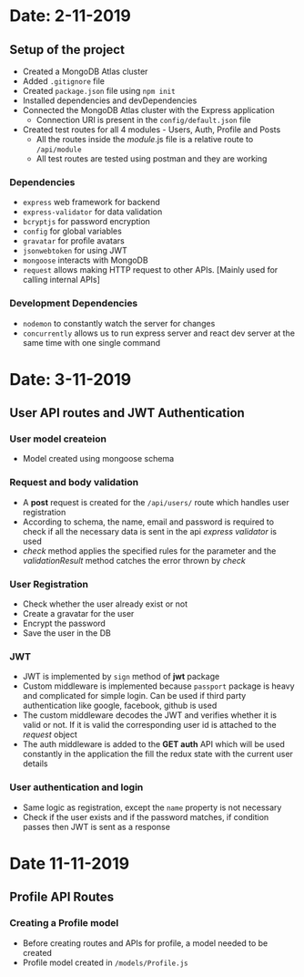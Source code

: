 # Date: 2-11-2019
## Setup of the project
* Created a MongoDB Atlas cluster
* Added `.gitignore` file
* Created `package.json` file using `npm init`
* Installed dependencies and devDependencies
* Connected the MongoDB Atlas cluster with the Express application
    * Connection URI is present in the `config/default.json` file
* Created test routes for all 4 modules - Users, Auth, Profile and Posts
    * All the routes inside the _module_.js file is a relative route to `/api/module` 
    * All test routes are tested using postman and they are working

### Dependencies

* `express` web framework for backend
* `express-validator` for data validation
* `bcryptjs` for password encryption
* `config` for global variables
* `gravatar` for profile avatars
* `jsonwebtoken` for using JWT
* `mongoose` interacts with MongoDB
* `request` allows making HTTP request to other APIs. [Mainly used for calling internal APIs]

### Development Dependencies

* `nodemon` to constantly watch the server for changes
* `concurrently` allows us to run express server and react dev server at the same time with one single command

# Date: 3-11-2019
## User API routes and JWT Authentication
### User model createion
* Model created using mongoose schema

### Request and body validation
* A __post__ request is created for the `/api/users/` route which handles user registration
* According to schema, the name, email and password is required to check if all the necessary data is sent in the api _express validator_ is used
* _check_ method applies the specified rules for the parameter and the _validationResult_ method catches the error thrown by *check*

### User Registration
* Check whether the user already exist or not
* Create a gravatar for the user
* Encrypt the password
* Save the user in the DB

### JWT
* JWT is implemented by `sign` method of **jwt** package
* Custom middleware is implemented because `passport` package is heavy and complicated for simple login. Can be used if third party authentication like google, facebook, github is used
* The custom middleware decodes the JWT and verifies whether it is valid or not. If it is valid the corresponding user id is attached to the _request_ object
* The auth middleware is added to the __GET auth__ API which will be used constantly in the application the fill the redux state with the current user details

### User authentication and login
* Same logic as registration, except the `name` property is not necessary
* Check if the user exists and if the password matches, if condition passes then JWT is sent as a response

# Date 11-11-2019
## Profile API Routes

### Creating a Profile model
* Before creating routes and APIs for profile, a model needed to be created
* Profile model created in `/models/Profile.js`